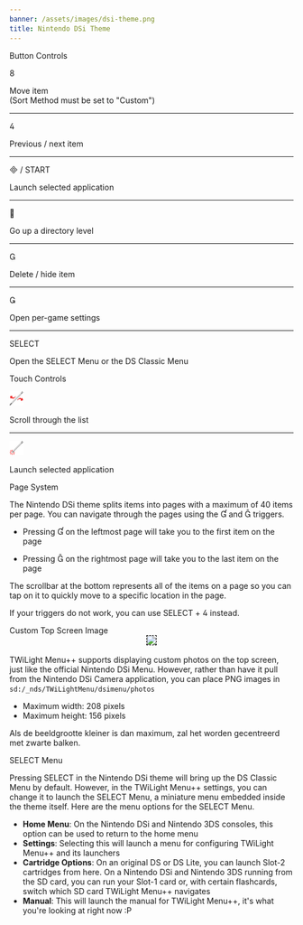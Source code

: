 ```yaml
---
banner: /assets/images/dsi-theme.png
title: Nintendo DSi Theme
---
```


<div id="button-controls" class="section-title">Button Controls</div>
<div class="section-body">
    <div class="button-action-group">
        <p class="button-action button">&#xE079;</p>
        <p class="button-action-text">Move item<br>(Sort Method must be set to "Custom")</p>
    </div>
    <hr>
    <div class="button-action-group">
        <p class="button-action button">&#xE07E;</p>
        <p class="button-action-text">Previous / next item</p>
    </div>
    <hr>
    <div class="button-action-group">
        <p class="button-action"><span class="button">&#xE000; /</span> START</p>
        <p class="button-action-text">Launch selected application</p>
    </div>
    <hr>
    <div class="button-action-group">
        <p class="button-action button">&#xE001;</p>
        <p class="button-action-text">Go up a directory level</p>
    </div>
    <hr>
    <div class="button-action-group">
        <p class="button-action button">&#xE002;</p>
        <p class="button-action-text">Delete / hide item</p>
    </div>
    <hr>
    <div class="button-action-group">
        <p class="button-action button">&#xE003;</p>
        <p class="button-action-text">Open per-game settings</p>
    </div>
    <hr>
    <div class="button-action-group">
        <p class="button-action">SELECT</p>
        <p class="button-action-text">Open the SELECT Menu or the DS Classic Menu</p>
    </div>
</div>

<div id="touch-controls" class="section-title">Touch Controls</div>
<div class="section-body">
    <div class="button-action-group">
        <p class="button-action"><img src="/assets/images/left-right.png"></p>
        <p class="button-action-text">Scroll through the list</p>
    </div>
    <hr>
    <div class="button-action-group">
        <p class="button-action"><img src="/assets/images/tap.png"></p>
        <p class="button-action-text">Launch selected application</p>
    </div>
    <!-- <hr>
    <div>
        <p>
            If the Sort Method is set to "Custom", you can drag the icon up to move it.
        </p>
    </div> -->
</div>

<div id="page-system" class="section-title">Page System</div>
<div class="section-body">
    <p>
        The Nintendo DSi theme splits items into pages with a maximum of 40 items per page. You can navigate through the pages using the &#xE004; and &#xE005; triggers.
    </p>
    <ul>
        <li><p>Pressing &#xE004; on the leftmost page will take you to the first item on the page</p></li>
        <li><p>Pressing &#xE005; on the rightmost page will take you to the last item on the page</p></li>
    </ul>
    <p>
        The scrollbar at the bottom represents all of the items on a page so you can tap on it to quickly move to a specific location in the page.
    </p>
    <p>
        If your triggers do not work, you can use SELECT + &#xE07E; instead.
    </p>
</div>

<div id="custom-top-screen-image" class="section-title">Custom Top Screen Image</div>
<div class="section-body">
    <div style="text-align: center;"><img style="border-color: black; border-width: 1px; border-style: dashed;" src="https://raw.githubusercontent.com/DS-Homebrew/TWiLightMenu/master/romsel_dsimenutheme/nitrofiles/languages/{{ page.collection }}/photo_default.png"></div>
    <p>TWiLight Menu++ supports displaying custom photos on the top screen, just like the official Nintendo DSi Menu. However, rather than have it pull from the Nintendo DSi Camera application, you can place PNG images in <code class="language-plaintext wrap">sd:/_nds/TWiLightMenu/dsimenu/photos</code></p>
    <ul>
        <li>Maximum width: 208 pixels</li>
        <li>Maximum height: 156 pixels</li>
    </ul>
    <p>Als de beeldgrootte kleiner is dan maximum, zal het worden gecentreerd met zwarte balken.</p>
</div>

<div id="select-menu" class="section-title">SELECT Menu</div>
<div class="section-body">
    <p>
        Pressing SELECT in the Nintendo DSi theme will bring up the DS Classic Menu by default. However, in the TWiLight Menu++ settings, you can change it to launch the SELECT Menu, a miniature menu embedded inside the theme itself. Here are the menu options for the SELECT Menu.
    </p>
    <ul>
        <li><strong>Home Menu</strong>: On the Nintendo DSi and Nintendo 3DS consoles, this option can be used to return to the home menu</li>
        <li><strong>Settings</strong>: Selecting this will launch a menu for configuring TWiLight Menu++ and its launchers</li>
        <li><strong>Cartridge Options</strong>: On an original DS or DS Lite, you can launch Slot-2 cartridges from here. On a Nintendo DSi and Nintendo 3DS running from the SD card, you can run your Slot-1 card or, with certain flashcards, switch which SD card TWiLight Menu++ navigates</li>
        <li><strong>Manual</strong>: This will launch the manual for TWiLight Menu++, it's what you're looking at right now :P</li>
    </ul>
</div>
